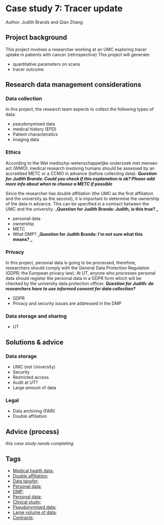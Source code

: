 # Case study 7: Tracer update

Author: Judith Brands and Qian Zhang

## Project background

This project involves a researcher working at an UMC exploring tracer uptake in patients with cancer (retrospective)
This project will generate: 
  - quantitative parameters on scans 
  - tracer outcome

## Research data management considerations

### Data collection

In this project, the research team expects to collect the following types of data:

  - pseudonymised data
  - medical history (EPD)
  - Patient characteristics
  - Imaging data

### Ethics 

According to the Wet medischp-wetenschappelijke onderzoek met mensen act (WMO), medical research involving humans should be assessed by an accredited METC or a CCMO in advance (before collecting data). **_Question for Judith Brands: Could you check if this explanation is ok? Please add more info about when to choose a METC if possible_**

Since the researcher has double affiliation (the UMC as the first affiliation and the university as the second), it is important to determine the ownership of the data in advance. This can be specified in a contract between the UMC and the university. **_Question for Judith Brands: Judith, is this true? _**
  
  - personal data 
  - ownership
  - METC
  - What DMP? **_Question for Judith Brands: I'm not sure what this means? _**

### Privacy 

  In this project, personal data is going to be processed, therefore, researchers should comply with the General Data Protection Regulation (GDPR; the European privacy law). At UT, anyone who processes personal data should register the personal data in a GDPR form which will be checked by the university data protection officer. **_Question for Judith: do researchers have to use informed consent for data collection?_**
  
  - GDPR
  - Privacy and security issues are addressed in the DMP


### Data storage and sharing

  - UT

## Solutions & advice

### Data storage

  - UMC (not University)
  - Security
  - Restricted access
  - Audit at UT?
  - Large amount of data

### Legal 

  - Data archiving (FAIR) 
  - Double affiliation

## Advice (process)

_this case study needs completing_

## Tags

 - [Medical health data](https://nzr.github.io/DS-BOK/search.html?q=Medical+health+data);
 - [Double affiliation](https://nzr.github.io/DS-BOK/search.html?q=double+affiliation);
 - [Data tansfer](https://nzr.github.io/DS-BOK/search.html?q=data+transfer);
 - [Personal data](https://nzr.github.io/DS-BOK/search.html?q=personal+data);
 - [DMP](https://nzr.github.io/DS-BOK/search.html?q=DMP);
 - [Personal data](https://nzr.github.io/DS-BOK/search.html?q=personal+data);
 - [Clinical study](https://nzr.github.io/DS-BOK/search.html?q=clinical+study);
 - [Pseudonymised data](https://nzr.github.io/DS-BOK/search.html?q=pseudonymised+data);
 - [Large volume of data](https://nzr.github.io/DS-BOK/search.html?q=large+volume+of+data); 
 - [Contracts](https://nzr.github.io/DS-BOK/search.html?q=contracts); 

